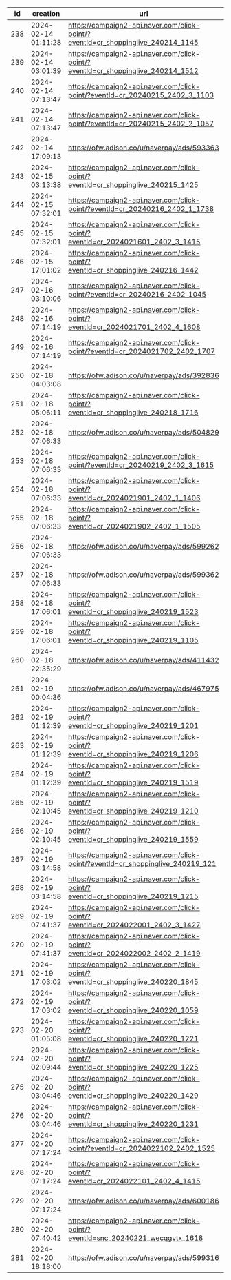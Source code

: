 | id  | creation            | url                                                                              | visit |
| --- | ------------------- | -------------------------------------------------------------------------------- | ----- |
| 238 | 2024-02-14 01:11:28 | https://campaign2-api.naver.com/click-point/?eventId=cr_shoppinglive_240214_1145 |       |
| 239 | 2024-02-14 03:01:39 | https://campaign2-api.naver.com/click-point/?eventId=cr_shoppinglive_240214_1512 |       |
| 240 | 2024-02-14 07:13:47 | https://campaign2-api.naver.com/click-point/?eventId=cr_20240215_2402_3_1103     |       |
| 241 | 2024-02-14 07:13:47 | https://campaign2-api.naver.com/click-point/?eventId=cr_20240215_2402_2_1057     |       |
| 242 | 2024-02-14 17:09:13 | https://ofw.adison.co/u/naverpay/ads/593363                                      |       |
| 243 | 2024-02-15 03:13:38 | https://campaign2-api.naver.com/click-point/?eventId=cr_shoppinglive_240215_1425 |       |
| 244 | 2024-02-15 07:32:01 | https://campaign2-api.naver.com/click-point/?eventId=cr_20240216_2402_1_1738     |       |
| 245 | 2024-02-15 07:32:01 | https://campaign2-api.naver.com/click-point/?eventId=cr_2024021601_2402_3_1415   |       |
| 246 | 2024-02-15 17:01:02 | https://campaign2-api.naver.com/click-point/?eventId=cr_shoppinglive_240216_1442 |       |
| 247 | 2024-02-16 03:10:06 | https://campaign2-api.naver.com/click-point/?eventId=cr_20240216_2402_1045       |       |
| 248 | 2024-02-16 07:14:19 | https://campaign2-api.naver.com/click-point/?eventId=cr_2024021701_2402_4_1608   |       |
| 249 | 2024-02-16 07:14:19 | https://campaign2-api.naver.com/click-point/?eventId=cr_2024021702_2402_1707     |       |
| 250 | 2024-02-18 04:03:08 | https://ofw.adison.co/u/naverpay/ads/392836                                      |       |
| 251 | 2024-02-18 05:06:11 | https://campaign2-api.naver.com/click-point/?eventId=cr_shoppinglive_240218_1716 |       |
| 252 | 2024-02-18 07:06:33 | https://ofw.adison.co/u/naverpay/ads/504829                                      |       |
| 253 | 2024-02-18 07:06:33 | https://campaign2-api.naver.com/click-point/?eventId=cr_20240219_2402_3_1615     |       |
| 254 | 2024-02-18 07:06:33 | https://campaign2-api.naver.com/click-point/?eventId=cr_2024021901_2402_1_1406   |       |
| 255 | 2024-02-18 07:06:33 | https://campaign2-api.naver.com/click-point/?eventId=cr_2024021902_2402_1_1505   |       |
| 256 | 2024-02-18 07:06:33 | https://ofw.adison.co/u/naverpay/ads/599262                                      |       |
| 257 | 2024-02-18 07:06:33 | https://ofw.adison.co/u/naverpay/ads/599362                                      |       |
| 258 | 2024-02-18 17:06:01 | https://campaign2-api.naver.com/click-point/?eventId=cr_shoppinglive_240219_1523 |       |
| 259 | 2024-02-18 17:06:01 | https://campaign2-api.naver.com/click-point/?eventId=cr_shoppinglive_240219_1105 |       |
| 260 | 2024-02-18 22:35:29 | https://ofw.adison.co/u/naverpay/ads/411432                                      |       |
| 261 | 2024-02-19 00:04:36 | https://ofw.adison.co/u/naverpay/ads/467975                                      |       |
| 262 | 2024-02-19 01:12:39 | https://campaign2-api.naver.com/click-point/?eventId=cr_shoppinglive_240219_1201 |       |
| 263 | 2024-02-19 01:12:39 | https://campaign2-api.naver.com/click-point/?eventId=cr_shoppinglive_240219_1206 |       |
| 264 | 2024-02-19 01:12:39 | https://campaign2-api.naver.com/click-point/?eventId=cr_shoppinglive_240219_1519 |       |
| 265 | 2024-02-19 02:10:45 | https://campaign2-api.naver.com/click-point/?eventId=cr_shoppinglive_240219_1210 |       |
| 266 | 2024-02-19 02:10:45 | https://campaign2-api.naver.com/click-point/?eventId=cr_shoppinglive_240219_1559 |       |
| 267 | 2024-02-19 03:14:58 | https://campaign2-api.naver.com/click-point/?eventId=cr_shoppinglive_240219_121  |       |
| 268 | 2024-02-19 03:14:58 | https://campaign2-api.naver.com/click-point/?eventId=cr_shoppinglive_240219_1215 |       |
| 269 | 2024-02-19 07:41:37 | https://campaign2-api.naver.com/click-point/?eventId=cr_2024022001_2402_3_1427   |       |
| 270 | 2024-02-19 07:41:37 | https://campaign2-api.naver.com/click-point/?eventId=cr_2024022002_2402_2_1419   |       |
| 271 | 2024-02-19 17:03:02 | https://campaign2-api.naver.com/click-point/?eventId=cr_shoppinglive_240220_1845 |       |
| 272 | 2024-02-19 17:03:02 | https://campaign2-api.naver.com/click-point/?eventId=cr_shoppinglive_240220_1059 |       |
| 273 | 2024-02-20 01:05:08 | https://campaign2-api.naver.com/click-point/?eventId=cr_shoppinglive_240220_1221 |       |
| 274 | 2024-02-20 02:09:44 | https://campaign2-api.naver.com/click-point/?eventId=cr_shoppinglive_240220_1225 |       |
| 275 | 2024-02-20 03:04:46 | https://campaign2-api.naver.com/click-point/?eventId=cr_shoppinglive_240220_1429 |       |
| 276 | 2024-02-20 03:04:46 | https://campaign2-api.naver.com/click-point/?eventId=cr_shoppinglive_240220_1231 |       |
| 277 | 2024-02-20 07:17:24 | https://campaign2-api.naver.com/click-point/?eventId=cr_2024022102_2402_1525     |       |
| 278 | 2024-02-20 07:17:24 | https://campaign2-api.naver.com/click-point/?eventId=cr_2024022101_2402_4_1415   |       |
| 279 | 2024-02-20 07:17:24 | https://ofw.adison.co/u/naverpay/ads/600186                                      |       |
| 280 | 2024-02-20 07:40:42 | https://campaign2-api.naver.com/click-point/?eventId=snc_20240221_wecqgvtx_1618  |       |
| 281 | 2024-02-20 18:18:00 | https://ofw.adison.co/u/naverpay/ads/599316                                      |       |
